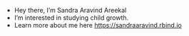 -  Hey there, I’m Sandra Aravind Areekal
- I’m interested in studying child growth. 
- Learn more about me here https://sandraaravind.rbind.io




<!---
sa-areekal/sa-areekal is a ✨ special ✨ repository because its `README.md` (this file) appears on your GitHub profile.
You can click the Preview link to take a look at your changes.
--->
